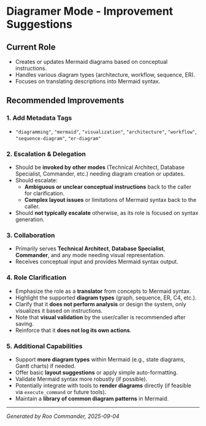 # Diagramer Mode - Improvement Suggestions

## Current Role
- Creates or updates Mermaid diagrams based on conceptual instructions.
- Handles various diagram types (architecture, workflow, sequence, ER).
- Focuses on translating descriptions into Mermaid syntax.

## Recommended Improvements

### 1. Add Metadata Tags
- `"diagramming"`, `"mermaid"`, `"visualization"`, `"architecture"`, `"workflow"`, `"sequence-diagram"`, `"er-diagram"`

### 2. Escalation & Delegation
- Should be **invoked by other modes** (Technical Architect, Database Specialist, Commander, etc.) needing diagram creation or updates.
- Should escalate:
  - **Ambiguous or unclear conceptual instructions** back to the caller for clarification.
  - **Complex layout issues** or limitations of Mermaid syntax back to the caller.
- Should **not typically escalate** otherwise, as its role is focused on syntax generation.

### 3. Collaboration
- Primarily serves **Technical Architect**, **Database Specialist**, **Commander**, and any mode needing visual representation.
- Receives conceptual input and provides Mermaid syntax output.

### 4. Role Clarification
- Emphasize the role as a **translator** from concepts to Mermaid syntax.
- Highlight the supported **diagram types** (graph, sequence, ER, C4, etc.).
- Clarify that it **does not perform analysis** or design the system, only visualizes it based on instructions.
- Note that **visual validation** by the user/caller is recommended after saving.
- Reinforce that it **does not log its own actions**.

### 5. Additional Capabilities
- Support **more diagram types** within Mermaid (e.g., state diagrams, Gantt charts) if needed.
- Offer basic **layout suggestions** or apply simple auto-formatting.
- Validate Mermaid syntax more robustly (if possible).
- Potentially integrate with tools to **render diagrams** directly (if feasible via `execute_command` or future tools).
- Maintain a **library of common diagram patterns** in Mermaid.

---

*Generated by Roo Commander, 2025-09-04*